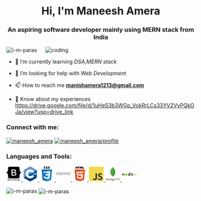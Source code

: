 <h1 align="center">Hi, I'm Maneesh Amera</h1>
<h3 align="center">An aspiring software developer mainly using MERN stack from India</h3>

<img align="right" alt="coding" width="400" src="https://user-images.githubusercontent.com/55389276/140866485-8fb1c876-9a8f-4d6a-98dc-08c4981eaf70.gif">

<p align="left"> <img src="https://komarev.com/ghpvc/?username=i-m-paras&label=Profile%20views&color=0e75b6&style=flat" alt="i-m-paras" /> </p>

- 🌱 I’m currently learning *DSA,MERN stack*

- 🤝 I’m looking for help with *Web Development*

- 📫 How to reach me **manishamera1213@gmail.com**

- 📄 Know about my experiences https://drive.google.com/file/d/1uHeS3b3WGp_VokRrLCs33YV2VyPQkOJa/view?usp=drive_link
<h3 align="left">Connect with me:</h3>
<p align="left">
<a href="https://www.linkedin.com/in/maneesh-amera-6597ab237/" target="blank"><img align="center" src="https://raw.githubusercontent.com/rahuldkjain/github-profile-readme-generator/master/src/images/icons/Social/linked-in-alt.svg" alt="maneesh_amera" height="30" width="40" /></a>
<a href="https://auth.geeksforgeeks.org/user/manisham8xcd/practice" target="blank"><img align="center" src="https://raw.githubusercontent.com/rahuldkjain/github-profile-readme-generator/master/src/images/icons/Social/geeks-for-geeks.svg" alt="maneesh_amera/profile" height="30" width="40" /></a>
</p>

<h3 align="left">Languages and Tools:</h3>
<p align="left"> <a href="https://getbootstrap.com" target="_blank" rel="noreferrer"> <img src="https://raw.githubusercontent.com/devicons/devicon/master/icons/bootstrap/bootstrap-plain-wordmark.svg" alt="bootstrap" width="40" height="40"/> </a> <a href="https://www.w3schools.com/cpp/" target="_blank" rel="noreferrer"> <img src="https://raw.githubusercontent.com/devicons/devicon/master/icons/cplusplus/cplusplus-original.svg" alt="cplusplus" width="40" height="40"/> </a> <a href="https://www.w3schools.com/css/" target="_blank" rel="noreferrer"> <img src="https://raw.githubusercontent.com/devicons/devicon/master/icons/css3/css3-original-wordmark.svg" alt="css3" width="40" height="40"/> </a> <a href="https://expressjs.com" target="_blank" rel="noreferrer"> <img src="https://raw.githubusercontent.com/devicons/devicon/master/icons/express/express-original-wordmark.svg" alt="express" width="40" height="40"/> </a> <a href="https://www.w3.org/html/" target="_blank" rel="noreferrer"> <img src="https://raw.githubusercontent.com/devicons/devicon/master/icons/html5/html5-original-wordmark.svg" alt="html5" width="40" height="40"/> </a> <a href="https://developer.mozilla.org/en-US/docs/Web/JavaScript" target="_blank" rel="noreferrer"> <img src="https://raw.githubusercontent.com/devicons/devicon/master/icons/javascript/javascript-original.svg" alt="javascript" width="40" height="40"/> </a> <a href="https://www.mongodb.com/" target="_blank" rel="noreferrer"> <img src="https://raw.githubusercontent.com/devicons/devicon/master/icons/mongodb/mongodb-original-wordmark.svg" alt="mongodb" width="40" height="40"/> </a> <a href="https://nodejs.org" target="_blank" rel="noreferrer"> <img src="https://raw.githubusercontent.com/devicons/devicon/master/icons/nodejs/nodejs-original-wordmark.svg" alt="nodejs" width="40" height="40"/> </a> </p>

<p><img align="left" src="https://github-readme-stats.vercel.app/api/top-langs?username=i-m-paras&show_icons=true&locale=en&layout=compact" alt="i-m-paras" /></p>

<p>&nbsp;<img align="center" src="https://github-readme-stats.vercel.app/api?username=i-m-paras&show_icons=true&locale=en" alt="i-m-paras" /></p>
